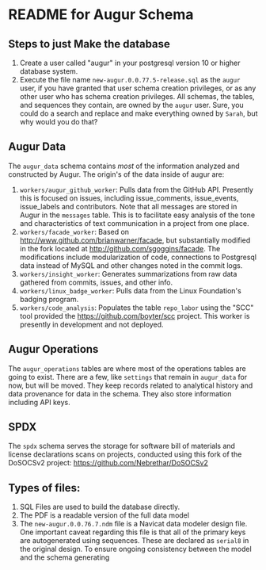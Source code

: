 # README for Augur Schema

## Steps to just Make the database
1. Create a user called "augur" in your postgresql version 10 or higher database system. 
2. Execute the file name `new-augur.0.0.77.5-release.sql` as the `augur` user, if you have granted that user schema creation privileges, or as any other user who has schema creation privileges.  All schemas, the tables, and sequences they contain, are owned by the `augur` user. Sure, you could do a search and replace and make everything owned by `Sarah`, but why would you do that? 

## Augur Data
The `augur_data` schema contains *most* of the information analyzed and constructed by Augur. The origin's of the data inside of augur are: 
1. `workers/augur_github_worker`: Pulls data from the GitHub API. Presently this is focused on issues, including issue_comments, issue_events, issue_labels and contributors. Note that all messages are stored in Augur in the `messages` table. This is to facilitate easy analysis of the tone and characteristics of text communication in a project from one place. 
2. `workers/facade_worker`: Based on http://www.github.com/brianwarner/facade, but substantially modified in the fork located at http://github.com/sgoggins/facade. The modifications include modularization of code, connections to Postgresql data instead of MySQL and other changes noted in the commit logs. 
3. `workers/insight_worker`: Generates summarizations from raw data gathered from commits, issues, and other info. 
4. `workers/linux_badge_worker`: Pulls data from the Linux Foundation's badging program. 
5. `workers/code_analysis`: Populates the table `repo_labor` using the "SCC" tool provided the https://github.com/boyter/scc project. This worker is presently in development and not deployed. 

## Augur Operations 
The `augur_operations` tables are where most of the operations tables are going to exist. There are a few, like `settings` that remain in `augur_data` for now, but will be moved. They keep records related to analytical history and data provenance for data in the schema. They also store information including API keys. 

## SPDX 
The `spdx` schema serves the storage for software bill of materials and license declarations scans on projects, conducted using this fork of the DoSOCSv2 project: https://github.com/Nebrethar/DoSOCSv2 

## Types of files: 
1. SQL Files are used to build the database directly. 
2. The PDF is a readable version of the full data model
3. The `new-augur.0.0.76.7.ndm` file is a Navicat data modeler design file. One important caveat regarding this file is that all of the primary keys are autogenerated using sequences. These are declared as `serial8` in the original design. To ensure ongoing consistency between the model and the schema generating 
